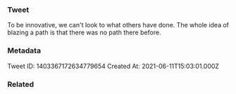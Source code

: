 ### Tweet
To be innovative, we can't look to what others have done. The whole idea of blazing a path is that there was no path there before.

### Metadata
Tweet ID: 1403367172634779654
Created At: 2021-06-11T15:03:01.000Z

### Related

